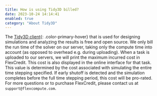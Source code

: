 ```yaml
---
title: How is using Tidy3D billed?
date: 2023-10-24 14:14:41
enabled: true
category: "About Tidy3D"
---
```

The [Tidy3D client](https://pypi.org/project/tidy3d/){: .color-primary-hover} that is used for designing simulations and analyzing the results is free and open source. We only bill the run time of the solver on our server, taking only the compute time into account (as opposed to overhead e.g. during uploading). When a task is uploaded to our servers, we will print the maximum incurred cost in FlexCredit. This cost is also displayed in the online interface for that task. This value is determined by the cost associated with simulating the entire time stepping specified. If early shutoff is detected and the simulation completes before the full time stepping period, this cost will be pro-rated. For more questions or to purchase FlexCredit, please contact us at `support@flexcompute.com`.&nbsp;
